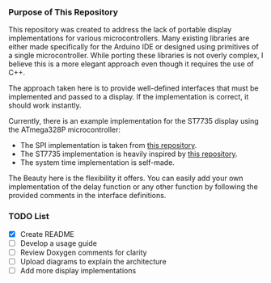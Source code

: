 ### Purpose of This Repository

This repository was created to address the lack of portable display implementations for various microcontrollers.
Many existing libraries are either made specifically for the Arduino IDE or designed using primitives of a single microcontroller. 
While porting these libraries is not overly complex, I believe this is a more elegant approach even though it requires the use of C++.

The approach taken here is to provide well-defined interfaces that must be implemented and passed to a display. If the implementation is correct, it should work instantly.

Currently, there is an example implementation for the ST7735 display using the ATmega328P microcontroller:
- The SPI implementation is taken from [this repository](https://github.com/goessl/ATmega328P/tree/master).
- The ST7735 implementation is heavily inspired by [this repository](https://github.com/Matiasus/ST7735/tree/master).
- The system time implementation is self-made.

The Beauty here is the flexibility it offers. You can easily add your own implementation of the delay function or any other function by following the provided comments in the interface definitions.

### TODO List
- [x] Create README
- [ ] Develop a usage guide
- [ ] Review Doxygen comments for clarity
- [ ] Upload diagrams to explain the architecture
- [ ] Add more display implementations

